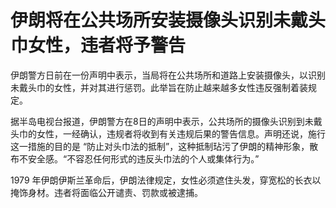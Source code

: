 # 伊朗将在公共场所安装摄像头识别未戴头巾女性，违者将予警告

伊朗警方日前在一份声明中表示，当局将在公共场所和道路上安装摄像头，以识别未戴头巾的女性，并对其进行惩罚。此举旨在防止越来越多女性违反强制着装规定。

据半岛电视台报道，伊朗警方在8日的声明中表示，公共场所的摄像头识别到未戴头巾的女性，一经确认，违规者将收到有关违规后果的警告信息。声明还说，施行这一措施的目的是
“防止对头巾法的抵制”，这种抵制玷污了伊朗的精神形象，散布不安全感。“不容忍任何形式的违反头巾法的个人或集体行为。”

1979 年伊朗伊斯兰革命后，伊朗法律规定，女性必须遮住头发，穿宽松的长衣以掩饰身材。违者将面临公开谴责、罚款或被逮捕。

